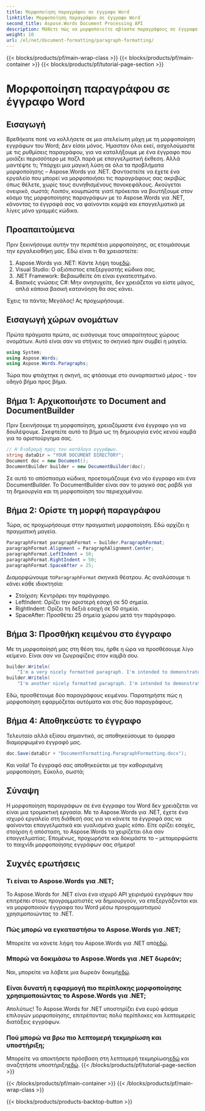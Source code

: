 ```yaml
---
title: Μορφοποίηση παραγράφου σε έγγραφο Word
linktitle: Μορφοποίηση παραγράφου σε έγγραφο Word
second_title: Aspose.Words Document Processing API
description: Μάθετε πώς να μορφοποιείτε αβίαστα παραγράφους σε έγγραφα του Word χρησιμοποιώντας το Aspose.Words για .NET με τον αναλυτικό οδηγό μας.
weight: 10
url: /el/net/document-formatting/paragraph-formatting/
---
```


{{< blocks/products/pf/main-wrap-class >}}
{{< blocks/products/pf/main-container >}}
{{< blocks/products/pf/tutorial-page-section >}}

# Μορφοποίηση παραγράφου σε έγγραφο Word

## Εισαγωγή

Βρεθήκατε ποτέ να κολλήσετε σε μια ατελείωτη μάχη με τη μορφοποίηση εγγράφων του Word; Δεν είσαι μόνος. Ήμασταν όλοι εκεί, ασχολούμαστε με τις ρυθμίσεις παραγράφου, για να καταλήξουμε με ένα έγγραφο που μοιάζει περισσότερο με παζλ παρά με επαγγελματική έκθεση. Αλλά μαντέψτε τι; Υπάρχει μια μαγική λύση σε όλα τα προβλήματα μορφοποίησης – Aspose.Words για .NET. Φανταστείτε να έχετε ένα εργαλείο που μπορεί να μορφοποιήσει τις παραγράφους σας ακριβώς όπως θέλετε, χωρίς τους συνηθισμένους πονοκεφάλους. Ακούγεται ονειρικό, σωστά; Λοιπόν, κουμπώστε γιατί πρόκειται να βουτήξουμε στον κόσμο της μορφοποίησης παραγράφων με το Aspose.Words για .NET, κάνοντας τα έγγραφά σας να φαίνονται κομψά και επαγγελματικά με λίγες μόνο γραμμές κώδικα.

## Προαπαιτούμενα

Πριν ξεκινήσουμε αυτήν την περιπέτεια μορφοποίησης, ας ετοιμάσουμε την εργαλειοθήκη μας. Εδώ είναι τι θα χρειαστείτε:

1.  Aspose.Words για .NET: Κάντε λήψη του[εδώ](https://releases.aspose.com/words/net/).
2. Visual Studio: Ο αξιόπιστος επεξεργαστής κώδικα σας.
3. .NET Framework: Βεβαιωθείτε ότι είναι εγκατεστημένο.
4. Βασικές γνώσεις C#: Μην ανησυχείτε, δεν χρειάζεται να είστε μάγος, απλά κάποια βασική κατανόηση θα σας κάνει.

Έχεις τα πάντα; Μεγάλος! Ας προχωρήσουμε.

## Εισαγωγή χώρων ονομάτων

Πρώτα πράγματα πρώτα, ας εισάγουμε τους απαραίτητους χώρους ονομάτων. Αυτό είναι σαν να στήνεις το σκηνικό πριν συμβεί η μαγεία.

```csharp
using System;
using Aspose.Words;
using Aspose.Words.Paragraphs;
```

Τώρα που φτιάχτηκε η σκηνή, ας φτάσουμε στο συναρπαστικό μέρος - τον οδηγό βήμα προς βήμα.

## Βήμα 1: Αρχικοποιήστε το Document and DocumentBuilder

Πριν ξεκινήσουμε τη μορφοποίηση, χρειαζόμαστε ένα έγγραφο για να δουλέψουμε. Σκεφτείτε αυτό το βήμα ως τη δημιουργία ενός κενού καμβά για το αριστούργημα σας.

```csharp
// Η διαδρομή προς τον κατάλογο εγγράφων.
string dataDir = "YOUR DOCUMENT DIRECTORY";
Document doc = new Document();
DocumentBuilder builder = new DocumentBuilder(doc);
```

Σε αυτό το απόσπασμα κώδικα, προετοιμάζουμε ένα νέο έγγραφο και ένα DocumentBuilder. Το DocumentBuilder είναι σαν το μαγικό σας ραβδί για τη δημιουργία και τη μορφοποίηση του περιεχομένου.

## Βήμα 2: Ορίστε τη μορφή παραγράφου

Τώρα, ας προχωρήσουμε στην πραγματική μορφοποίηση. Εδώ αρχίζει η πραγματική μαγεία.

```csharp
ParagraphFormat paragraphFormat = builder.ParagraphFormat;
paragraphFormat.Alignment = ParagraphAlignment.Center;
paragraphFormat.LeftIndent = 50;
paragraphFormat.RightIndent = 50;
paragraphFormat.SpaceAfter = 25;
```

Διαμορφώνουμε το`ParagraphFormat` σκηνικά θέατρου. Ας αναλύσουμε τι κάνει κάθε ιδιοκτησία:
- Στοίχιση: Κεντράρει την παράγραφο.
- LeftIndent: Ορίζει την αριστερή εσοχή σε 50 σημεία.
- RightIndent: Ορίζει τη δεξιά εσοχή σε 50 σημεία.
- SpaceAfter: Προσθέτει 25 σημεία χώρου μετά την παράγραφο.

## Βήμα 3: Προσθήκη κειμένου στο έγγραφο

Με τη μορφοποίησή μας στη θέση του, ήρθε η ώρα να προσθέσουμε λίγο κείμενο. Είναι σαν να ζωγραφίζεις στον καμβά σου.

```csharp
builder.Writeln(
    "I'm a very nicely formatted paragraph. I'm intended to demonstrate how the left and right indents affect word wrapping.");
builder.Writeln(
    "I'm another nicely formatted paragraph. I'm intended to demonstrate how the space after the paragraph looks like.");
```

Εδώ, προσθέτουμε δύο παραγράφους κειμένου. Παρατηρήστε πώς η μορφοποίηση εφαρμόζεται αυτόματα και στις δύο παραγράφους.

## Βήμα 4: Αποθηκεύστε το έγγραφο

Τελευταίο αλλά εξίσου σημαντικό, ας αποθηκεύσουμε το όμορφα διαμορφωμένο έγγραφό μας.

```csharp
doc.Save(dataDir + "DocumentFormatting.ParagraphFormatting.docx");
```

Και voila! Το έγγραφό σας αποθηκεύεται με την καθορισμένη μορφοποίηση. Εύκολο, σωστά;

## Σύναψη

Η μορφοποίηση παραγράφων σε ένα έγγραφο του Word δεν χρειάζεται να είναι μια τρομακτική εργασία. Με το Aspose.Words για .NET, έχετε ένα ισχυρό εργαλείο στη διάθεσή σας για να κάνετε τα έγγραφά σας να φαίνονται επαγγελματικά και γυαλισμένα χωρίς κόπο. Είτε ορίζει εσοχές, στοίχιση ή απόσταση, το Aspose.Words τα χειρίζεται όλα σαν επαγγελματίας. Επομένως, προχωρήστε και δοκιμάστε το – μεταμορφώστε το παιχνίδι μορφοποίησης εγγράφων σας σήμερα!

## Συχνές ερωτήσεις

### Τι είναι το Aspose.Words για .NET;
Το Aspose.Words for .NET είναι ένα ισχυρό API χειρισμού εγγράφων που επιτρέπει στους προγραμματιστές να δημιουργούν, να επεξεργάζονται και να μορφοποιούν έγγραφα του Word μέσω προγραμματισμού χρησιμοποιώντας το .NET.

### Πώς μπορώ να εγκαταστήσω το Aspose.Words για .NET;
 Μπορείτε να κάνετε λήψη του Aspose.Words για .NET από[εδώ](https://releases.aspose.com/words/net/).

### Μπορώ να δοκιμάσω το Aspose.Words για .NET δωρεάν;
 Ναι, μπορείτε να λάβετε μια δωρεάν δοκιμή[εδώ](https://releases.aspose.com/).

### Είναι δυνατή η εφαρμογή πιο περίπλοκης μορφοποίησης χρησιμοποιώντας το Aspose.Words για .NET;
Απολύτως! Το Aspose.Words for .NET υποστηρίζει ένα ευρύ φάσμα επιλογών μορφοποίησης, επιτρέποντας πολύ περίπλοκες και λεπτομερείς διατάξεις εγγράφων.

### Πού μπορώ να βρω πιο λεπτομερή τεκμηρίωση και υποστήριξη;
 Μπορείτε να αποκτήσετε πρόσβαση στη λεπτομερή τεκμηρίωση[εδώ](https://reference.aspose.com/words/net/) και αναζητήστε υποστήριξη[εδώ](https://forum.aspose.com/c/words/8).
{{< /blocks/products/pf/tutorial-page-section >}}

{{< /blocks/products/pf/main-container >}}
{{< /blocks/products/pf/main-wrap-class >}}

{{< blocks/products/products-backtop-button >}}

